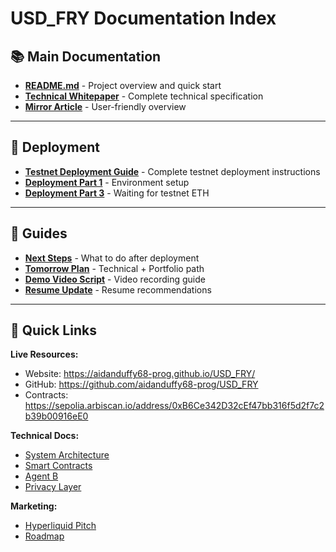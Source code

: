# USD_FRY Documentation Index

## 📚 Main Documentation

- **[README.md](../README.md)** - Project overview and quick start
- **[Technical Whitepaper](../liquidity-rails/docs/FRY_TECHNICAL_WHITEPAPER.md)** - Complete technical specification
- **[Mirror Article](../liquidity-rails/docs/FRY_MIRROR_ARTICLE.md)** - User-friendly overview

---

## 🚀 Deployment

- **[Testnet Deployment Guide](deployment/TESTNET_DEPLOYMENT.md)** - Complete testnet deployment instructions
- **[Deployment Part 1](deployment/DEPLOYMENT_PART1.md)** - Environment setup
- **[Deployment Part 3](deployment/DEPLOYMENT_PART3_WAITING.md)** - Waiting for testnet ETH

---

## 📖 Guides

- **[Next Steps](guides/NEXT_STEPS.md)** - What to do after deployment
- **[Tomorrow Plan](guides/TOMORROW_PLAN.md)** - Technical + Portfolio path
- **[Demo Video Script](guides/DEMO_VIDEO_SCRIPT.md)** - Video recording guide
- **[Resume Update](guides/RESUME_UPDATE.md)** - Resume recommendations

---

## 🔗 Quick Links

**Live Resources:**
- Website: https://aidanduffy68-prog.github.io/USD_FRY/
- GitHub: https://github.com/aidanduffy68-prog/USD_FRY
- Contracts: https://sepolia.arbiscan.io/address/0xB6Ce342D32cEf47bb316f5d2f7c2b39b00916eE0

**Technical Docs:**
- [System Architecture](../liquidity-rails/docs/FRY_TECHNICAL_WHITEPAPER.md#2-system-architecture)
- [Smart Contracts](../liquidity-rails/core/contracts/)
- [Agent B](../liquidity-rails/core/engines/agent_b/)
- [Privacy Layer](../liquidity-rails/docs/PRODUCTION_ZKML_README.md)

**Marketing:**
- [Hyperliquid Pitch](../marketing/.HYPERLIQUID_PARTNERSHIP_PITCH.md)
- [Roadmap](../marketing/ROADMAP_LINKEDIN_TEXT.md)
